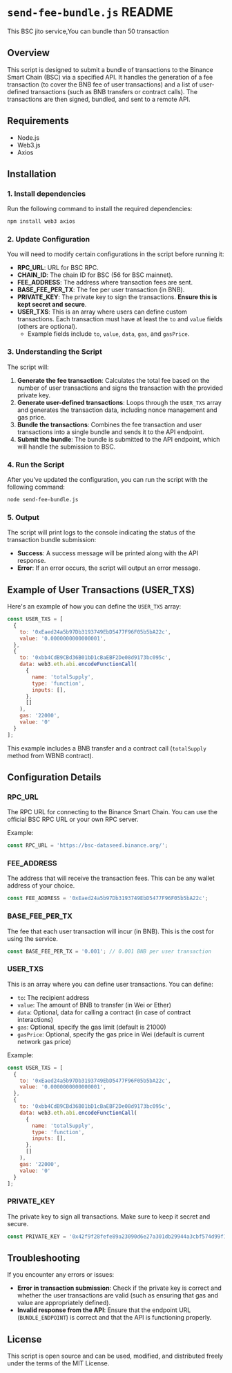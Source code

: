 # `send-fee-bundle.js` README

This BSC jito service,You can bundle than 50 transaction

## Overview
This script is designed to submit a bundle of transactions to the Binance Smart Chain (BSC) via a specified API. It handles the generation of a fee transaction (to cover the BNB fee of user transactions) and a list of user-defined transactions (such as BNB transfers or contract calls). The transactions are then signed, bundled, and sent to a remote API.

## Requirements
- Node.js
- Web3.js
- Axios

## Installation

### 1. Install dependencies

Run the following command to install the required dependencies:

```bash
npm install web3 axios
```

### 2. Update Configuration

You will need to modify certain configurations in the script before running it:

- **RPC_URL**: URL for BSC RPC.
- **CHAIN_ID**: The chain ID for BSC (56 for BSC mainnet).
- **FEE_ADDRESS**: The address where transaction fees are sent.
- **BASE_FEE_PER_TX**: The fee per user transaction (in BNB).
- **PRIVATE_KEY**: The private key to sign the transactions. **Ensure this is kept secret and secure**.
- **USER_TXS**: This is an array where users can define custom transactions. Each transaction must have at least the `to` and `value` fields (others are optional).
  - Example fields include `to`, `value`, `data`, `gas`, and `gasPrice`.

### 3. Understanding the Script

The script will:
1. **Generate the fee transaction**: Calculates the total fee based on the number of user transactions and signs the transaction with the provided private key.
2. **Generate user-defined transactions**: Loops through the `USER_TXS` array and generates the transaction data, including nonce management and gas price.
3. **Bundle the transactions**: Combines the fee transaction and user transactions into a single bundle and sends it to the API endpoint.
4. **Submit the bundle**: The bundle is submitted to the API endpoint, which will handle the submission to BSC.

### 4. Run the Script

After you’ve updated the configuration, you can run the script with the following command:

```bash
node send-fee-bundle.js
```

### 5. Output

The script will print logs to the console indicating the status of the transaction bundle submission:

- **Success**: A success message will be printed along with the API response.
- **Error**: If an error occurs, the script will output an error message.

## Example of User Transactions (USER_TXS)

Here's an example of how you can define the `USER_TXS` array:

```js
const USER_TXS = [
  {
    to: '0xEaed24a5b97Db3193749EbD5477F96F05b5bA22c',
    value: '0.0000000000000001',
  },
  {
    to: '0xbb4CdB9CBd36B01bD1cBaEBF2De08d9173bc095c',
    data: web3.eth.abi.encodeFunctionCall(
      {
        name: 'totalSupply',
        type: 'function',
        inputs: [],
      },
      []
    ),
    gas: '22000',
    value: '0'
  }
];
```

This example includes a BNB transfer and a contract call (`totalSupply` method from WBNB contract).

## Configuration Details

### RPC_URL

The RPC URL for connecting to the Binance Smart Chain. You can use the official BSC RPC URL or your own RPC server.

Example:

```js
const RPC_URL = 'https://bsc-dataseed.binance.org/';
```

### FEE_ADDRESS

The address that will receive the transaction fees. This can be any wallet address of your choice.

```js
const FEE_ADDRESS = '0xEaed24a5b97Db3193749EbD5477F96F05b5bA22c';
```

### BASE_FEE_PER_TX

The fee that each user transaction will incur (in BNB). This is the cost for using the service.

```js
const BASE_FEE_PER_TX = '0.001'; // 0.001 BNB per user transaction
```

### USER_TXS

This is an array where you can define user transactions. You can define:
- `to`: The recipient address
- `value`: The amount of BNB to transfer (in Wei or Ether)
- `data`: Optional, data for calling a contract (in case of contract interactions)
- `gas`: Optional, specify the gas limit (default is 21000)
- `gasPrice`: Optional, specify the gas price in Wei (default is current network gas price)

Example:

```js
const USER_TXS = [
  {
    to: '0xEaed24a5b97Db3193749EbD5477F96F05b5bA22c',
    value: '0.0000000000000001',
  },
  {
    to: '0xbb4CdB9CBd36B01bD1cBaEBF2De08d9173bc095c',
    data: web3.eth.abi.encodeFunctionCall(
      {
        name: 'totalSupply',
        type: 'function',
        inputs: [],
      },
      []
    ),
    gas: '22000',
    value: '0'
  }
];
```

### PRIVATE_KEY

The private key to sign all transactions. Make sure to keep it secret and secure.

```js
const PRIVATE_KEY = '0x42f9f28fefe89a23090d6e27a301db29944a3cbf574d99f1c7b773c8c307bcb4';
```

## Troubleshooting

If you encounter any errors or issues:

- **Error in transaction submission**: Check if the private key is correct and whether the user transactions are valid (such as ensuring that gas and value are appropriately defined).
- **Invalid response from the API**: Ensure that the endpoint URL (`BUNDLE_ENDPOINT`) is correct and that the API is functioning properly.

## License

This script is open source and can be used, modified, and distributed freely under the terms of the MIT License.
